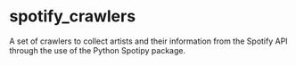 # spotify_crawlers
A set of crawlers to collect artists and their information from the Spotify API through the use of the Python Spotipy package.
